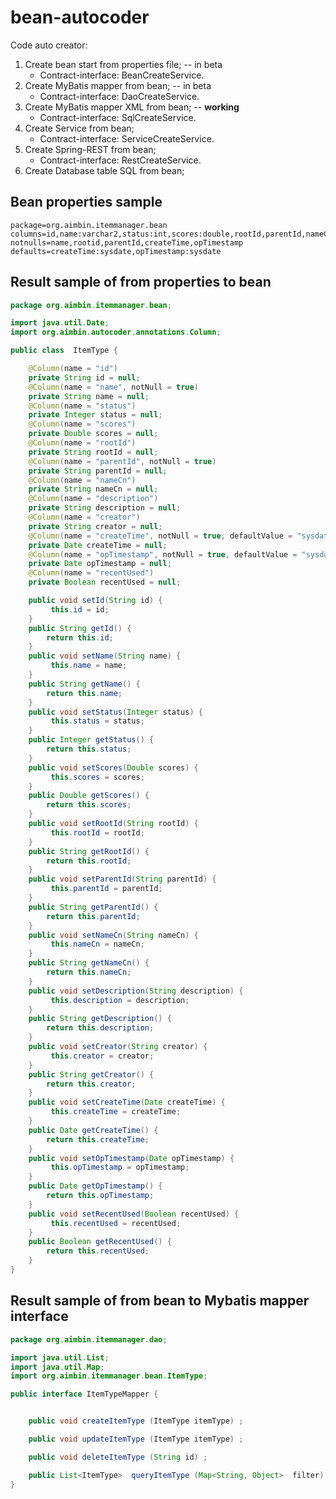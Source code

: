 # bean-autocoder
Code auto creator:
1. Create bean start from properties file;  -- in beta
   + Contract-interface: BeanCreateService.
2. Create MyBatis mapper  from bean;        -- in beta
   + Contract-interface: DaoCreateService.
3. Create MyBatis mapper XML from bean;     -- **working**
   + Contract-interface: SqlCreateService.
4. Create Service from bean;
   + Contract-interface: ServiceCreateService.
5. Create Spring-REST from bean;
   + Contract-interface: RestCreateService.
6. Create Database table SQL from bean;

## Bean properties sample
```properties
package=org.aimbin.itemmanager.bean
columns=id,name:varchar2,status:int,scores:double,rootId,parentId,nameCn:nvarchar2,description,creator,createTime,opTimestamp,recentUsed:bool
notnulls=name,rootid,parentId,createTime,opTimestamp
defaults=createTime:sysdate,opTimestamp:sysdate
```

## Result sample of from properties to bean
```java
package org.aimbin.itemmanager.bean;

import java.util.Date;
import org.aimbin.autocoder.annotations.Column;

public class  ItemType {

    @Column(name = "id")
    private String id = null;
    @Column(name = "name", notNull = true)
    private String name = null;
    @Column(name = "status")
    private Integer status = null;
    @Column(name = "scores")
    private Double scores = null;
    @Column(name = "rootId")
    private String rootId = null;
    @Column(name = "parentId", notNull = true)
    private String parentId = null;
    @Column(name = "nameCn")
    private String nameCn = null;
    @Column(name = "description")
    private String description = null;
    @Column(name = "creator")
    private String creator = null;
    @Column(name = "createTime", notNull = true, defaultValue = "sysdate")
    private Date createTime = null;
    @Column(name = "opTimestamp", notNull = true, defaultValue = "sysdate")
    private Date opTimestamp = null;
    @Column(name = "recentUsed")
    private Boolean recentUsed = null;

    public void setId(String id) {
         this.id = id;
    }
    public String getId() {
        return this.id;
    }
    public void setName(String name) {
         this.name = name;
    }
    public String getName() {
        return this.name;
    }
    public void setStatus(Integer status) {
         this.status = status;
    }
    public Integer getStatus() {
        return this.status;
    }
    public void setScores(Double scores) {
         this.scores = scores;
    }
    public Double getScores() {
        return this.scores;
    }
    public void setRootId(String rootId) {
         this.rootId = rootId;
    }
    public String getRootId() {
        return this.rootId;
    }
    public void setParentId(String parentId) {
         this.parentId = parentId;
    }
    public String getParentId() {
        return this.parentId;
    }
    public void setNameCn(String nameCn) {
         this.nameCn = nameCn;
    }
    public String getNameCn() {
        return this.nameCn;
    }
    public void setDescription(String description) {
         this.description = description;
    }
    public String getDescription() {
        return this.description;
    }
    public void setCreator(String creator) {
         this.creator = creator;
    }
    public String getCreator() {
        return this.creator;
    }
    public void setCreateTime(Date createTime) {
         this.createTime = createTime;
    }
    public Date getCreateTime() {
        return this.createTime;
    }
    public void setOpTimestamp(Date opTimestamp) {
         this.opTimestamp = opTimestamp;
    }
    public Date getOpTimestamp() {
        return this.opTimestamp;
    }
    public void setRecentUsed(Boolean recentUsed) {
         this.recentUsed = recentUsed;
    }
    public Boolean getRecentUsed() {
        return this.recentUsed;
    }
}
```

## Result sample of from bean to Mybatis mapper interface
```java
package org.aimbin.itemmanager.dao;

import java.util.List;
import java.util.Map;
import org.aimbin.itemmanager.bean.ItemType;

public interface ItemTypeMapper {


    public void createItemType (ItemType itemType) ;

    public void updateItemType (ItemType itemType) ;

    public void deleteItemType (String id) ;

    public List<ItemType>  queryItemType (Map<String, Object>  filter) ;
}
```
